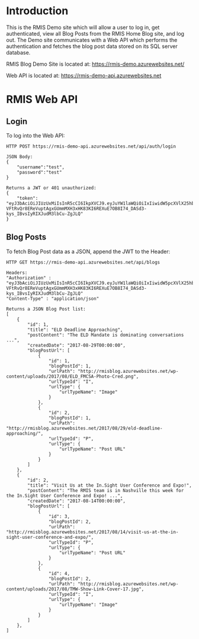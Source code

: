 # Introduction 
This is the RMIS Demo site which will allow a user to log in, get authenticated, view all Blog Posts from the RMIS Home Blog site, and log out.
The Demo site communicates with a Web API which performs the authentication and fetches the blog post data stored on its SQL server database.

RMIS Blog Demo Site is located at: https://rmis-demo.azurewebsites.net/

Web API is located at: https://rmis-demo-api.azurewebsites.net

# RMIS Web API
Login
--------
To log into the Web API:
```
HTTP POST https://rmis-demo-api.azurewebsites.net/api/auth/login
```
```
JSON Body:
{
    "username":"test",
    "password":"test"
}
```
```
Returns a JWT or 401 unauthorized:
{
    "token": "eyJ3bAciOiJIUzUxMiIsInR5cCI6IkpXVCJ9.eyJuYW1laWQiOiIxIiwidW5pcXVlX25hbWUiOiJ0ZXN0IiwibmJmIjoxNTk1ODkyMzg4LCJleHAiOjE1OTU5Nzg3ODgsImlhdCI6MTU5NTg5MjM4OH0.A9ZT-VFtRvQr8EReVuptAgxGUmmMXH3xHK83KI6REXuE7OB8I74_DASd3-kys_IBvsIyRIXJudM3lbCu-ZgJLQ"
}
```
Blog Posts
------------
To fetch Blog Post data as a JSON, append the JWT to the Header:
```
HTTP GET https://rmis-demo-api.azurewebsites.net/api/blogs
```
```
Headers:
"Authorization" : "eyJ3bAciOiJIUzUxMiIsInR5cCI6IkpXVCJ9.eyJuYW1laWQiOiIxIiwidW5pcXVlX25hbWUiOiJ0ZXN0IiwibmJmIjoxNTk1ODkyMzg4LCJleHAiOjE1OTU5Nzg3ODgsImlhdCI6MTU5NTg5MjM4OH0.A9ZT-VFtRvQr8EReVuptAgxGUmmMXH3xHK83KI6REXuE7OB8I74_DASd3-kys_IBvsIyRIXJudM3lbCu-ZgJLQ"
"Content-Type" : "application/json"
```
```
Returns a JSON Blog Post list:
[
    {
        "id": 1,
        "title": "ELD Deadline Approaching",
        "postContent": "The ELD Mandate is dominating conversations ...",
        "createdDate": "2017-08-29T00:00:00",
        "blogPostUrl": [
            {
                "id": 1,
                "blogPostId": 1,
                "urlPath": "http://rmisblog.azurewebsites.net/wp-content/uploads/2017/08/ELD_FMCSA-Photo-Cred.png",
                "urlTypeId": "I",
                "urlType": {
                    "urlTypeName": "Image"
                }
            },
            {
                "id": 2,
                "blogPostId": 1,
                "urlPath": "http://rmisblog.azurewebsites.net/2017/08/29/eld-deadline-approaching/",
                "urlTypeId": "P",
                "urlType": {
                    "urlTypeName": "Post URL"
                }
            }
        ]
    },
    {
        "id": 2,
        "title": "Visit Us at the In.Sight User Conference and Expo!",
        "postContent": "The RMIS team is in Nashville this week for the In.Sight User Conference and Expo! ...",
        "createdDate": "2017-08-14T00:00:00",
        "blogPostUrl": [
            {
                "id": 3,
                "blogPostId": 2,
                "urlPath": "http://rmisblog.azurewebsites.net/2017/08/14/visit-us-at-the-in-sight-user-conference-and-expo/",
                "urlTypeId": "P",
                "urlType": {
                    "urlTypeName": "Post URL"
                }
            },
            {
                "id": 4,
                "blogPostId": 2,
                "urlPath": "http://rmisblog.azurewebsites.net/wp-content/uploads/2017/08/TMW-Show-Link-Cover-17.jpg",
                "urlTypeId": "I",
                "urlType": {
                    "urlTypeName": "Image"
                }
            }
        ]
    },
]
```